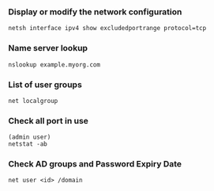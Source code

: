 ### Display or modify the network configuration
    netsh interface ipv4 show excludedportrange protocol=tcp
    
### Name server lookup
    nslookup example.myorg.com

### List of user groups
    net localgroup
    
### Check all port in use
    (admin user)
    netstat -ab
    
### Check AD groups and Password Expiry Date
    net user <id> /domain
    
